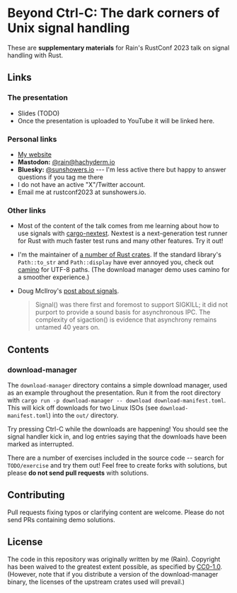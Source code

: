 # Beyond Ctrl-C: The dark corners of Unix signal handling

These are **supplementary materials** for Rain's RustConf 2023 talk on signal handling with Rust.

## Links

### The presentation

* Slides (TODO)
* Once the presentation is uploaded to YouTube it will be linked here.

### Personal links

* [My website](https://sunshowers.io/)
* **Mastodon:** [@rain@hachyderm.io](https://hachyderm.io/@rain)
* **Bluesky:** [@sunshowers.io](https://bsky.app/profile/sunshowers.io) --- I'm less active there but happy to answer questions if you tag me there
* I do not have an active "X"/Twitter account.
* Email me at rustconf2023 at sunshowers.io.

### Other links

* Most of the content of the talk comes from me learning about how to use signals with
  [cargo-nextest](https://nexte.st/). Nextest is a next-generation test runner for Rust with much
  faster test runs and many other features. Try it out!
* I'm the maintainer of [a number of Rust crates](https://crates.io/users/sunshowers). If the
  standard library's `Path::to_str` and `Path::display` have ever annoyed you, check out
  [camino](https://crates.io/crates/camino/) for UTF-8 paths. (The download manager demo uses camino
  for a smoother experience.)
* Doug McIlroy's [post about signals](https://www.tuhs.org/pipermail/tuhs/2015-September/007509.html).
  
  > Signal() was there first and foremost to support SIGKILL; it
did not purport to provide a sound basis for asynchronous IPC.
The complexity of sigaction() is evidence that asynchrony remains
untamed 40 years on.

## Contents

### download-manager

The `download-manager` directory contains a simple download manager, used as an example throughout
the presentation. Run it from the root directory with `cargo run -p download-manager -- download
download-manifest.toml`. This will kick off downloads for two Linux ISOs (see
`download-manifest.toml`) into the `out/` directory.

Try pressing Ctrl-C while the downloads are happening! You should see the signal handler kick in,
and log entries saying that the downloads have been marked as interrupted.

There are a number of exercises included in the source code -- search for `TODO/exercise` and try
them out! Feel free to create forks with solutions, but please **do not send pull requests** with
solutions.

## Contributing

Pull requests fixing typos or clarifying content are welcome. Please do not send PRs containing demo
solutions.

## License

The code in this repository was originally written by me (Rain). Copyright has been waived to the
greatest extent possible, as specified by
[CC0-1.0](https://creativecommons.org/share-your-work/public-domain/cc0/). (However, note that if
you distribute a version of the download-manager binary, the licenses of the upstream crates used
will prevail.)

